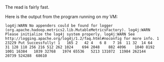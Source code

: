 The read is fairly fast. 

Here is the output from the program running on my VM:

`
log4j:WARN No appenders could be found for logger (org.apache.hadoop.metrics2.lib.MutableMetricsFactory).
log4j:WARN Please initialize the log4j system properly.
log4j:WARN See http://logging.apache.org/log4j/1.2/faq.html#noconfig for more info.
1	23229
Put Successfully!
1	165
2	42
4	6
8	7
16	11
32	14
64	31
128	118
256	216
512	262
1024	694
2048	882
4096	1040
8192	1001
16384	1039
32768	1974
65536	5213
131072	11984
262144	20739
524288	68610
`
